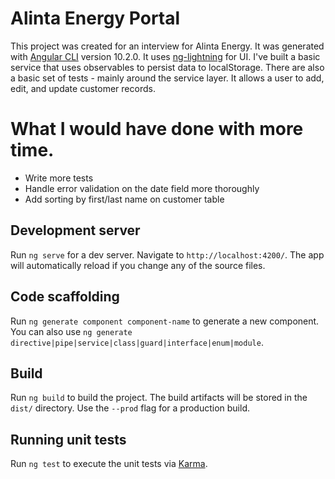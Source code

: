 # Alinta Energy Portal
This project was created for an interview for Alinta Energy. It was generated with [Angular CLI](https://github.com/angular/angular-cli) version 10.2.0. It uses [ng-lightning](https://ng-lightning.github.io/ng-lightning/#/) for UI. I've built a basic service that uses observables to persist data to localStorage. There are also a basic set of tests - mainly around the service layer. It allows a user to add, edit, and update customer records.

# What I would have done with more time.
* Write more tests
* Handle error validation on the date field more thoroughly
* Add sorting by first/last name on customer table


## Development server

Run `ng serve` for a dev server. Navigate to `http://localhost:4200/`. The app will automatically reload if you change any of the source files.

## Code scaffolding

Run `ng generate component component-name` to generate a new component. You can also use `ng generate directive|pipe|service|class|guard|interface|enum|module`.

## Build

Run `ng build` to build the project. The build artifacts will be stored in the `dist/` directory. Use the `--prod` flag for a production build.

## Running unit tests

Run `ng test` to execute the unit tests via [Karma](https://karma-runner.github.io).